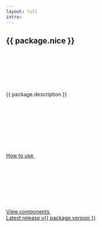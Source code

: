 ```yaml
---
layout: full
intro:
---
```


<section class="bg-main usa-section padding-y-8">
  <div class="grid-container padding-y-8">
    <div class="usa-prose text-center maxw-mobile-lg margin-x-auto radius-lg padding-y-8">
      <h1>
        <span class="usa-sr-only">{{ package.nice }}</span>
        <svg aria-hidden="true" width="480" height="108" class="maxw-full">
          <use href="#logo">
        </svg>
      </h1>
      <div><p class="usa-intro">{{ package.description }}</p></div>
      <div>
        <a class="cfa-button usa-button usa-button--outline usa-button--big margin-x-0" href="{{ config.baseUrl }}how-to-use">
          <span>How to use</span>
          <svg class="usa-icon" aria-hidden="true" focusable="false" role="img">
            <use href="{{ config.baseUrl }}assets/img/sprite.svg#arrow_forward"></use>
          </svg>
        </a>
      </div>
      <div>
        <a class="cfa-button usa-button usa-button--outline usa-button--big margin-x-0" href="{{ config.baseUrl }}components">
          <span>View components</span>
          <svg class="usa-icon" aria-hidden="true" focusable="false" role="img">
            <use href="{{ config.baseUrl }}assets/img/sprite.svg#arrow_forward"></use>
          </svg>
        </a>
      </div>
      <div>
        <a href="{{ package.repository.url }}/releases/tag/v{{ package.version }}" target="_blank" rel="noopener nofollow" class="usa-link--external">Latest release v{{ package.version }}</a>
      </div>
    </div>
  </div>
</section>
